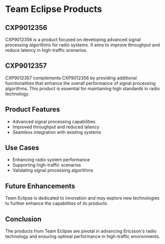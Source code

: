 # Team Eclipse Products

## CXP9012356
CXP9012356 is a product focused on developing advanced signal processing algorithms for radio systems. It aims to improve throughput and reduce latency in high-traffic scenarios.

## CXP9012357
CXP9012357 complements CXP9012356 by providing additional functionalities that enhance the overall performance of signal processing algorithms. This product is essential for maintaining high standards in radio technology.

## Product Features
- Advanced signal processing capabilities
- Improved throughput and reduced latency
- Seamless integration with existing systems

## Use Cases
- Enhancing radio system performance
- Supporting high-traffic scenarios
- Validating signal processing algorithms

## Future Enhancements
Team Eclipse is dedicated to innovation and may explore new technologies to further enhance the capabilities of its products.

## Conclusion
The products from Team Eclipse are pivotal in advancing Ericsson's radio technology and ensuring optimal performance in high-traffic environments. 